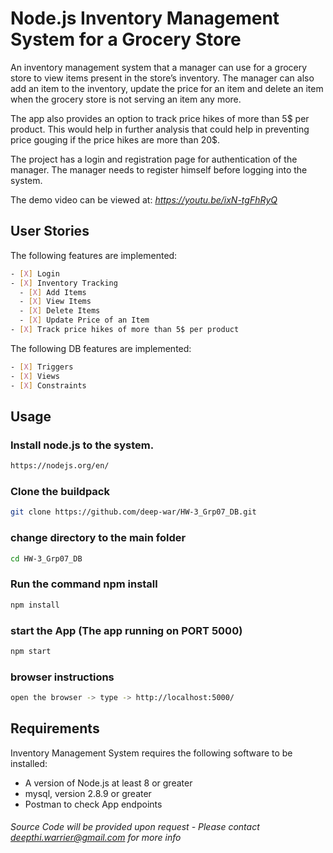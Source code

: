# Node.js Inventory Management System for a Grocery Store
An inventory management system that a manager can use for a grocery store to view items present in the store’s inventory. The manager can also add an item to the inventory, update the price for an item and delete an item when the grocery store is not serving an item any more. 

The app also provides an option to track price hikes of more than 5$ per product. This would help in further analysis that could help in preventing price gouging if the price hikes are more than 20$.

The project has a login and registration page for authentication of the manager. The manager needs to register himself before logging into the system.

The demo video can be viewed at: *https://youtu.be/ixN-tgFhRyQ*

## User Stories

The following features are implemented:
```sh
- [X] Login
- [X] Inventory Tracking
  - [X] Add Items
  - [X] View Items
  - [X] Delete Items
  - [X] Update Price of an Item
- [X] Track price hikes of more than 5$ per product
```

The following DB features are implemented:
```sh
- [X] Triggers
- [X] Views
- [X] Constraints
```

## Usage

### Install node.js to the system.
```sh
https://nodejs.org/en/
```

### Clone the buildpack
```sh
git clone https://github.com/deep-war/HW-3_Grp07_DB.git
```

### change directory to the main folder
```sh
cd HW-3_Grp07_DB
```

### Run the command npm install
```sh
npm install
```

### start the App (The app running on PORT 5000)
```sh
npm start
```

### browser instructions 
```sh
open the browser -> type -> http://localhost:5000/
```
  
## Requirements
Inventory Management System requires the following software to be installed:

* A version of Node.js at least 8 or greater
* mysql, version 2.8.9 or greater
* Postman to check App endpoints 

###### *Source Code will be provided upon request - Please contact deepthi.warrier@gmail.com for more info*
